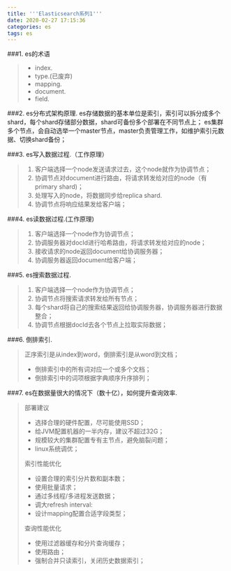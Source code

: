 ```yaml
---
title: '''Elasticsearch系列1'''
date: 2020-02-27 17:15:36
categories: es
tags: es
---
```


###1. es的术语
>* index.
>* type.(已废弃)
>* mapping.
>* document.
>* field.

###2. es分布式架构原理.
es存储数据的基本单位是索引，索引可以拆分成多个shard，每个shard存储部分数据，shard可备份多个部署在不同节点上；
es集群多个节点，会自动选举一个master节点，master负责管理工作，如维护索引元数据、切换shard备份；

###3. es写入数据过程.（工作原理）
>1. 客户端选择一个node发送请求过去，这个node就作为协调节点；
>2. 协调节点对document进行路由，将请求转发给对应的node（有primary shard)；
>3. 处理写入的node，将数据同步给replica shard.
>4. 协调节点将响应结果发给客户端；

###4. es读数据过程.(工作原理)
>1. 客户端选择一个node作为协调节点；
>2. 协调服务器对docId进行哈希路由，将请求转发给对应的node；
>3. 接收请求的node返回document给协调服务器；
>4. 协调服务器返回document给客户端；

###5. es搜索数据过程.
>1. 客户端选择一个node作为协调节点；
>2. 协调节点将搜索请求转发给所有节点；
>3. 每个shard将自己的搜索结果返回给协调服务器，协调服务器进行数据整合；
>4. 协调节点根据docId去各个节点上拉取实际数据；

###6. 倒排索引.
>正序索引是从index到word，倒排索引是从word到文档；
>* 倒排索引中的所有词对应一个或多个文档；
>* 倒排索引中的词项根据字典顺序升序排列；

###7. es在数据量很大的情况下（数十亿），如何提升查询效率.
>部署建议
>* 选择合理的硬件配置，尽可能使用SSD；
>* 给JVM配置机器的一半内存，建议不超过32G；
>* 规模较大的集群配置专有主节点，避免脑裂问题；
>* linux系统调优；
>
>索引性能优化
>* 设置合理的索引分片数和副本数；
>* 使用批量请求；
>* 通过多线程/多进程发送数据；
>* 调大refresh interval:
>* 设计mapping配置合适字段类型；
>
>查询性能优化
>* 使用过滤器缓存和分片查询缓存；
>* 使用路由；
>* 强制合并只读索引，关闭历史数据索引；
> 
